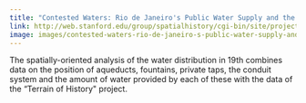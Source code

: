 ```yaml
---
title: "Contested Waters: Rio de Janeiro's Public Water Supply and the Social Structuring of a City"
link: http://web.stanford.edu/group/spatialhistory/cgi-bin/site/project.php?id=1079
image: images/contested-waters-rio-de-janeiro-s-public-water-supply-and-the-social-structuring-of-a-city.jpg
---
```

The spatially-oriented analysis of the water distribution in 19th combines data on the position of aqueducts, fountains, private taps, the conduit system and the amount of water provided by each of these with the data of the “Terrain of History" project.
